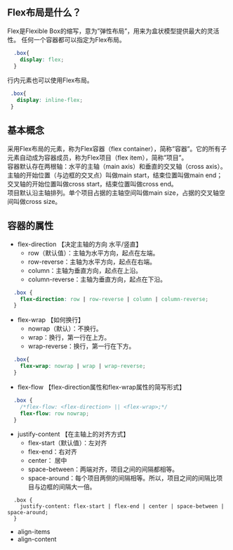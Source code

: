 ## Flex布局是什么？
Flex是Flexible Box的缩写，意为”弹性布局”，用来为盒状模型提供最大的灵活性。
任何一个容器都可以指定为Flex布局。
``` css
  .box{
    display: flex;
  }
```
 行内元素也可以使用Flex布局。
 ``` css
  .box{
    display: inline-flex;
  }
 ```
 
## 基本概念
采用Flex布局的元素，称为Flex容器（flex container），简称”容器”。它的所有子元素自动成为容器成员，称为Flex项目（flex item），简称”项目”。<br>
容器默认存在两根轴：水平的主轴（main axis）和垂直的交叉轴（cross axis）。主轴的开始位置（与边框的交叉点）叫做main start，结束位置叫做main end；交叉轴的开始位置叫做cross start，结束位置叫做cross end。<br>
项目默认沿主轴排列。单个项目占据的主轴空间叫做main size，占据的交叉轴空间叫做cross size。<br>

## 容器的属性
- flex-direction 【决定主轴的方向 水平/竖直】
  - row（默认值）：主轴为水平方向，起点在左端。
  - row-reverse：主轴为水平方向，起点在右端。
  - column：主轴为垂直方向，起点在上沿。
  - column-reverse：主轴为垂直方向，起点在下沿。
``` css
  .box {
    flex-direction: row | row-reverse | column | column-reverse;
  }
```

- flex-wrap 【如何换行】
  - nowrap（默认）：不换行。
  - wrap：换行，第一行在上方。
  - wrap-reverse：换行，第一行在下方。
``` css
  .box{
    flex-wrap: nowrap | wrap | wrap-reverse;
  }
```

- flex-flow 【flex-direction属性和flex-wrap属性的简写形式】
``` css
  .box {
    /*flex-flow: <flex-direction> || <flex-wrap>;*/
    flex-flow: row nowrap;
  }
```

- justify-content 【在主轴上的对齐方式】
  - flex-start（默认值）：左对齐
  - flex-end：右对齐
  - center： 居中
  - space-between：两端对齐，项目之间的间隔都相等。
  - space-around：每个项目两侧的间隔相等。所以，项目之间的间隔比项目与边框的间隔大一倍。
```
  .box {
    justify-content: flex-start | flex-end | center | space-between | space-around;
  }
```
  
- align-items
- align-content
